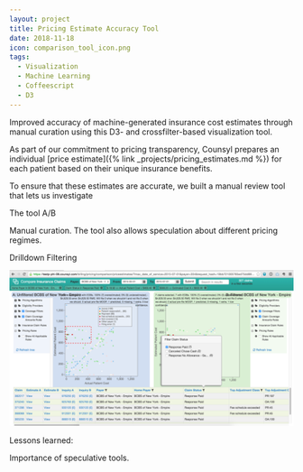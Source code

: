 ```yaml
---
layout: project
title: Pricing Estimate Accuracy Tool
date: 2018-11-18
icon: comparison_tool_icon.png
tags: 
  - Visualization
  - Machine Learning
  - Coffeescript
  - D3
---
```

Improved accuracy of machine-generated insurance cost estimates through manual curation using this D3- and crossfilter-based visualization tool.
<!--more-->


As part of our commitment to pricing transparency, Counsyl prepares an individual [price estimate]({% link _projects/pricing_estimates.md %}) for each patient based on their unique insurance benefits.  

To ensure that these estimates are accurate, we built a manual review tool that lets us investigate 

The tool 
A/B





Manual curation.
The tool also allows speculation about different pricing regimes. 

Drilldown
Filtering


![Comparison Tool Screenshot](/images/projects/comparison_tool/comparison_tool_filter.png)


Lessons learned:

Importance of speculative tools.



